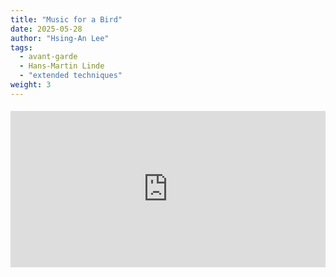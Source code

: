 ```yaml
---
title: "Music for a Bird"
date: 2025-05-28
author: "Hsing-An Lee"
tags: 
  - avant-garde
  - Hans-Martin Linde 
  - "extended techniques"
weight: 3
---
```



<div class="youtube-embed" style="max-width:900px; margin: 1.2rem 0;">
  <iframe width="100%" height="250" src="https://www.youtube.com/embed/IgDLlU0JfPs" title="Polygatari-Matsuri" frameborder="0" allow="accelerometer; autoplay; clipboard-write; encrypted-media; gyroscope; picture-in-picture" allowfullscreen></iframe>
</div>
 <!--more-->